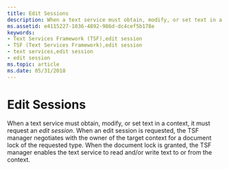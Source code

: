 ```yaml
---
title: Edit Sessions
description: When a text service must obtain, modify, or set text in a context, it must request an edit session.
ms.assetid: e4115227-1036-4892-986d-dc4cef5b178e
keywords:
- Text Services Framework (TSF),edit session
- TSF (Text Services Framework),edit session
- text services,edit session
- edit session
ms.topic: article
ms.date: 05/31/2018
---
```


# Edit Sessions

When a text service must obtain, modify, or set text in a context, it must request an *edit session*. When an edit session is requested, the TSF manager negotiates with the owner of the target context for a document lock of the requested type. When the document lock is granted, the TSF manager enables the text service to read and/or write text to or from the context.

 

 




